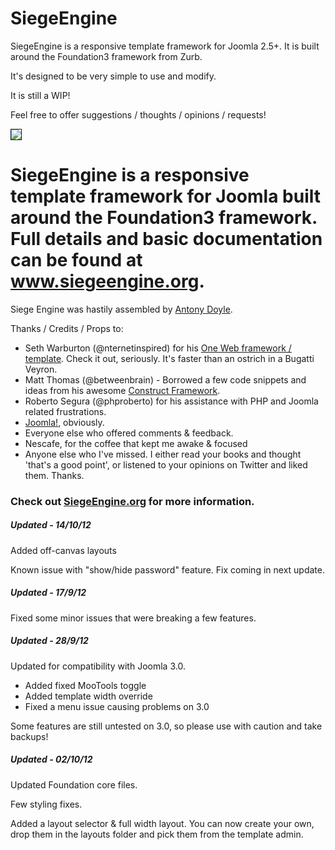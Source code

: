 <h1>SiegeEngine</h1>
<p>SiegeEngine is a responsive template framework for Joomla 2.5+. It is built around the Foundation3 framework from Zurb.</p>
<p>It's designed to be very simple to use and modify.</p>
<p>It is still a WIP!</p>
<p>Feel free to offer suggestions / thoughts / opinions / requests!</p>

<img style="float:none; border: 1px solid #0a192e;" src="http://www.antonydoyle.co.uk/media/k2/items/cache/13f34e2b533e12c6166f88368dcd8c07_L.jpg" /><h1>SiegeEngine is a responsive template framework for Joomla built around the Foundation3 framework. Full details and basic documentation can be found at <a href="https://www.siegeengine.org">www.siegeengine.org</a>.</h1><p>Siege Engine was hastily assembled by <a href="http://www.antonydoyle.co.uk">Antony Doyle</a>. </p><p><p>Thanks / Credits / Props to:</p>
		<ul>
		<li>Seth Warburton (@nternetinspired) for his <a href="http://www.joomlafuture.com">One Web framework / template</a>. Check it out, seriously. It's faster than an ostrich in a Bugatti Veyron.</li>
		<li>Matt Thomas (@betweenbrain) - Borrowed a few code snippets and ideas from his awesome <a href="http://construct-framework.com/">Construct Framework</a>.
		<li>Roberto Segura (@phproberto) for his assistance with PHP and Joomla related frustrations.</li>
		<li><a href="http://www.joomla.org">Joomla!</a>, obviously.</li>
		<li>Everyone else who offered comments & feedback.</li>
		<li>Nescafe, for the coffee that kept me awake & focused</li>
		<li>Anyone else who I've missed. I either read your books and thought 'that's a good point', or listened to your opinions on Twitter and liked them. Thanks.</li>
		</ul></p>

<h3>Check out <a href="http://www.siegeengine.org/">SiegeEngine.org</a> for more information.</h3>
<h5>Updated - 14/10/12</h5>
<p>Added off-canvas layouts</p>
<p>Known issue with "show/hide password" feature. Fix coming in next update.</p>
<h5>Updated - 17/9/12</h5>
<p>Fixed some minor issues that were breaking a few features.</p>
<h5>Updated - 28/9/12</h5>
<p>Updated for compatibility with Joomla 3.0.</p>
<ul>
<li>Added fixed MooTools toggle</li>
<li>Added template width override</li>
<li>Fixed a menu issue causing problems on 3.0</li>
</ul>
<p>Some features are still untested on 3.0, so please use with caution and take backups! </p>
<h5>Updated - 02/10/12</h5>
<p>Updated Foundation core files.</p>
<p>Few styling fixes.</p>
<p>Added a layout selector & full width layout. You can now create your own, drop them in the layouts folder and pick them from the template admin.</p>

